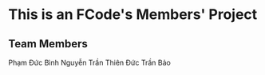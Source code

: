 # This is an FCode's Members' Project

## Team Members

Phạm Đức Bình
Nguyễn Trần Thiên Đức
Trần Bảo